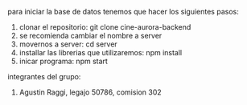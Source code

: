 para iniciar la base de datos tenemos que hacer los siguientes pasos:

1) clonar el repositorio: git clone cine-aurora-backend
2) se recomienda cambiar el nombre a server
3) movernos a server: cd server
4) installar las librerias que utilizaremos: npm install
5) inicar programa: npm start 

integrantes del grupo:
1) Agustin Raggi, legajo 50786, comision 302
